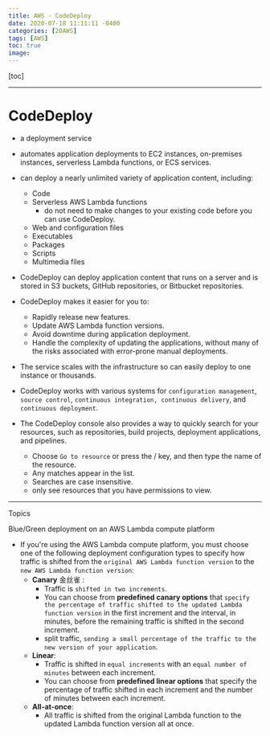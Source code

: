 ```yaml
---
title: AWS - CodeDeploy
date: 2020-07-18 11:11:11 -0400
categories: [20AWS]
tags: [AWS]
toc: true
image:
---
```


[toc]

---

# CodeDeploy

- a deployment service 
- automates application deployments to EC2 instances, on-premises instances, serverless Lambda functions, or ECS services.
- can deploy a nearly unlimited variety of application content, including:
  - Code
  - Serverless AWS Lambda functions
    - do not need to make changes to your existing code before you can use CodeDeploy.
  - Web and configuration files
  - Executables
  - Packages
  - Scripts
  - Multimedia files


- CodeDeploy can deploy application content that runs on a server and is stored in S3 buckets, GitHub repositories, or Bitbucket repositories. 

- CodeDeploy makes it easier for you to:
  - Rapidly release new features.
  - Update AWS Lambda function versions.
  - Avoid downtime during application deployment.
  - Handle the complexity of updating the applications, without many of the risks associated with error-prone manual deployments.

- The service scales with the infrastructure so can easily deploy to one instance or thousands.
- CodeDeploy works with various systems for `configuration management`, `source control`, `continuous integration, continuous delivery`, and `continuous deployment`.
- The CodeDeploy console also provides a way to quickly search for your resources, such as repositories, build projects, deployment applications, and pipelines. 
  - Choose `Go to resource` or press the / key, and then type the name of the resource. 
  - Any matches appear in the list. 
  - Searches are case insensitive.
  - only see resources that you have permissions to view. 


---


Topics

Blue/Green deployment on an AWS Lambda compute platform
- If you're using the AWS Lambda compute platform, you must choose one of the following deployment configuration types to specify how traffic is shifted from the `original AWS Lambda function version` to the `new AWS Lambda function version`:
  - **Canary** 金丝雀 : 
    - Traffic is `shifted in two increments`. 
    - You can choose from **predefined canary options** that `specify the percentage of traffic shifted to the updated Lambda function version` in the first increment and the interval, in minutes, before the remaining traffic is shifted in the second increment.
    - split traffic, `sending a small percentage of the traffic to the new version of your application`.
  - **Linear**: 
    - Traffic is shifted in `equal increments` with an `equal number of minutes` between each increment. 
    - You can choose from **predefined linear options** that specify the percentage of traffic shifted in each increment and the number of minutes between each increment.
  - **All-at-once**: 
    - All traffic is shifted from the original Lambda function to the updated Lambda function version all at once.
